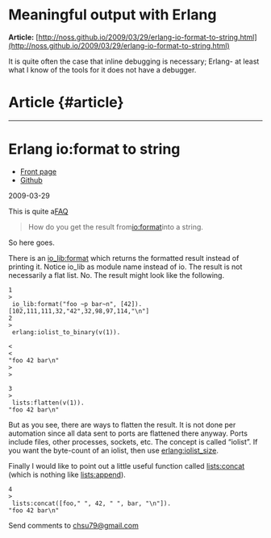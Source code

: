 # Meaningful output with Erlang

**Article:** [http://noss.github.io/2009/03/29/erlang-io-format-to-string.html](http://noss.github.io/2009/03/29/erlang-io-format-to-string.html)

It is quite often the case that inline debugging is necessary;  Erlang- at least what I know of the tools for it does not have a debugger.

# Article {#article}

---

# Erlang io:format to string

* [Front page](http://noss.github.io/)
* [Github](http://github.com/noss)

2009-03-29

This is quite a[FAQ](http://erlang.org/faq/faq.html)

> How do you get the result from[io:format](http://www.erlang.org/doc/man/io.html#format-3)into a string.

So here goes.

There is an [io\_lib:format](http://www.erlang.org/doc/man/io_lib.html#format-2) which returns the formatted result instead of printing it. Notice io\_lib as module name instead of io. The result is not necessarily a flat list. No. The result might look like the following.

```
1
>
 io_lib:format("foo ~p bar~n", [42]).
[102,111,111,32,"42",32,98,97,114,"\n"]
2
>
 erlang:iolist_to_binary(v(1)).

<
<
"foo 42 bar\n"
>
>

3
>
 lists:flatten(v(1)).
"foo 42 bar\n"

```

But as you see, there are ways to flatten the result. It is not done per automation since all data sent to ports are flattened there anyway. Ports include files, other processes, sockets, etc. The concept is called “iolist”. If you want the byte-count of an iolist, then use [erlang:iolist\_size](http://www.erlang.org/doc/man/erlang.html#iolist_size-1).

Finally I would like to point out a little useful function called [lists:concat](http://www.erlang.org/doc/man/lists.html#concat-1) \(which is nothing like [lists:append](http://www.erlang.org/doc/man/lists.html#append-1)\).

```
4
>
 lists:concat([foo," ", 42, " ", bar, "\n"]).
"foo 42 bar\n"

```

Send comments to chsu79@gmail.com

